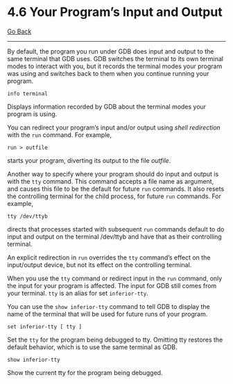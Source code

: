 # 4.6 Your Program’s Input and Output

[Go Back](./4_Running_Programs_Under_GDB.md)

----

By default, the program you run under GDB does input and output to the same terminal that GDB uses. GDB switches the terminal to its own terminal modes to interact with you, but it records the terminal modes your program was using and switches back to them when you continue running your program.

```
info terminal
```
Displays information recorded by GDB about the terminal modes your program is using.

You can redirect your program’s input and/or output using _shell redirection_ with the ``run`` command. For example,
```
run > outfile
```
starts your program, diverting its output to the file _outfile_.

Another way to specify where your program should do input and output is with the ``tty`` command. This command accepts a file name as argument, and causes this file to be the default for future ``run`` commands. It also resets the controlling terminal for the child process, for future ``run`` commands. For example,
```
tty /dev/ttyb
```
directs that processes started with subsequent ``run`` commands default to do input and output on the terminal /dev/ttyb and have that as their controlling terminal.

An explicit redirection in ``run`` overrides the ``tty`` command’s effect on the input/output device, but not its effect on the controlling terminal.

When you use the ``tty`` command or redirect input in the ``run`` command, only the input for your program is affected. The input for GDB still comes from your terminal. ``tty`` is an alias for set ``inferior-tty``.

You can use the ``show inferior-tty`` command to tell GDB to display the name of the terminal that will be used for future runs of your program.

```
set inferior-tty [ tty ]
```
Set the ``tty`` for the program being debugged to tty. Omitting tty restores the default behavior, which is to use the same terminal as GDB.

```
show inferior-tty
```
Show the current tty for the program being debugged.
